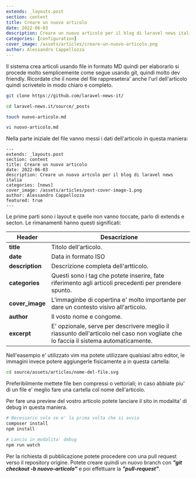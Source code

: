 ```yaml
---
extends: _layouts.post
section: content
title: Creare un nuovo articolo
date: 2022-06-03
description: Creare un nuovo articolo per il blog di laravel news italia
categories: [configuration]
cover_image: /assets/articles/creare-un-nuovo-articolo.png
author: Alessandro Cappellozza
---
```

Il sistema crea articoli usando file in formato MD quindi per elaborarlo si procede molto semplicemente come segue usando git, quindi molto dev friendly.
Ricordate che il nome del file rappresetera' anche l'url dell'articolo quindi scrivetelo in modo chiaro e completo.

```bash
git clone https://github.com/laravel-news-it/

cd laravel-news.it/source/_posts

touch nuovo-articolo.md

vi nuovo-articolo.md
```

Nella parte iniziale del file vanno messi i dati dell'articolo in questa maniera:


```
---
extends: _layouts.post
section: content
title: Creare un nuovo articolo
date: 2022-06-03
description: Creare un nuovo artcolo per il blog di laravel news italia
categories: [news]
cover_image: /assets/articles/post-cover-image-1.png
author: Alessandro Cappellozza
featured: true
---
```

Le prime parti sono i layout e quelle non vanno toccate, parlo di extends e secton. Le rimanamenti hanno questi significati:

| Header   | Desacrizione |
|----------|-------------|
| **title**| Titolo dell'articolo.|
| **date** | Data in formato ISO  |
| **description**| Descrizione completa dell'artticolo. |
| **categories**| Questi sono i tag che potete inserire, fate riferimento agli articoli precedenti per prendere spunto. |
| **cover_image**| L'immaginbe di copertina e' molto importante per dare un contesto visivo all'articolo. |
| **author**| Il vosto nome e congome. |
| **excerpt**| E' opzionale, serve per descrivere meglio il riassunto dell'articolo nel caso non vogliate che lo faccia il sistema automaticamente.|

Nell'easempio e' utilizzato vim ma potete utilizzare qualsiasi altro editor, le immagini invece potere aggiungerle fisicamente a in questa cartella:

```bash
cd source/assets/articles/nome-del-file.svg
```

Preferibilmente mettete file ben compressi o vettoriali; in caso abbiate piu' di un file e' meglio fare una cartella col nome dell'articolo.


Per fare una preview del vostro articolo potete lanciare il sito in modalita' di debug in questa maniera.

```bash
# Necessario solo se e' la prima volta che si avvia
composer install
npm install

# Lancio in modalita' debug
npm run watch
```

Per la richiesta di pubblicazione potete procedere con una pull request verso il repository origine. Potete creare quindi un nuovo branch con ***"git checkout -b nuovo-articolo"*** e poi effettuare la ***"pull-request"***.
